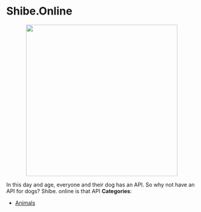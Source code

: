 # Shibe.Online

<p align="center">
    <img width="400" src="https://raw.githubusercontent.com/awesome-apis/awesome-apis/apis/shibe-online/logo_256x256.png" />
</p>


In this day and age, everyone and their dog has an API. So why not have an API for dogs? Shibe. online is that API
**Categories**:

- [Animals](https://github/awesome-apis/awesome-apis#animals)



